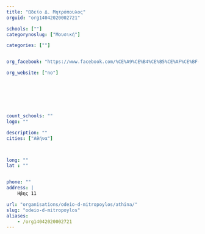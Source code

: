 ```yaml
---
title: "Ωδείο Δ. Μητρόπουλος"
orguid: "org14042020002721"

schools: [""]
categorynoslug: ["Μουσική"]

categories: [""]


org_facebook: "https://www.facebook.com/%CE%A9%CE%B4%CE%B5%CE%AF%CE%BF-%CE%94%CE%B7%CE%BC%CE%AE%CF%84%CF%81%CE%B7%CF%82-%CE%9C%CE%B7%CF%84%CF%81%CF%8C%CF%80%CE%BF%CF%85%CE%BB%CE%BF%CF%82-477654798996951/"

org_website: ["no"]







count_schools: ""
logo: ""

description: ""
cities: ["Αθήνα"]



long: ""
lat : ""


phone: ""
address: |
    Ηβης 11

url: "organisations/odeio-d-mitropoylos/athina/"
slug: "odeio-d-mitropoylos"
aliases:
    - /org14042020002721
---
```



